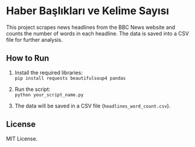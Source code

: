 # Haber Başlıkları ve Kelime Sayısı

This project scrapes news headlines from the BBC News website and counts the number of words in each headline. The data is saved into a CSV file for further analysis.

## How to Run

1. Install the required libraries:  
`pip install requests beautifulsoup4 pandas`

2. Run the script:  
`python your_script_name.py`

3. The data will be saved in a CSV file (`headlines_word_count.csv`).

## License
MIT License.
